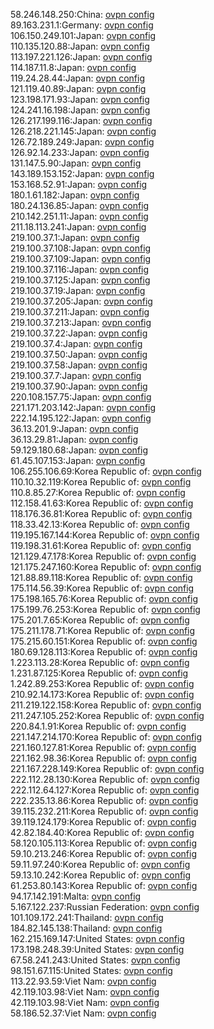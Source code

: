 58.246.148.250:China: [ovpn config](vpn/58_246_148_250.ovpn)  
89.163.231.1:Germany: [ovpn config](vpn/89_163_231_1.ovpn)  
106.150.249.101:Japan: [ovpn config](vpn/106_150_249_101.ovpn)  
110.135.120.88:Japan: [ovpn config](vpn/110_135_120_88.ovpn)  
113.197.221.126:Japan: [ovpn config](vpn/113_197_221_126.ovpn)  
114.187.11.8:Japan: [ovpn config](vpn/114_187_11_8.ovpn)  
119.24.28.44:Japan: [ovpn config](vpn/119_24_28_44.ovpn)  
121.119.40.89:Japan: [ovpn config](vpn/121_119_40_89.ovpn)  
123.198.171.93:Japan: [ovpn config](vpn/123_198_171_93.ovpn)  
124.241.16.198:Japan: [ovpn config](vpn/124_241_16_198.ovpn)  
126.217.199.116:Japan: [ovpn config](vpn/126_217_199_116.ovpn)  
126.218.221.145:Japan: [ovpn config](vpn/126_218_221_145.ovpn)  
126.72.189.249:Japan: [ovpn config](vpn/126_72_189_249.ovpn)  
126.92.14.233:Japan: [ovpn config](vpn/126_92_14_233.ovpn)  
131.147.5.90:Japan: [ovpn config](vpn/131_147_5_90.ovpn)  
143.189.153.152:Japan: [ovpn config](vpn/143_189_153_152.ovpn)  
153.168.52.91:Japan: [ovpn config](vpn/153_168_52_91.ovpn)  
180.1.61.182:Japan: [ovpn config](vpn/180_1_61_182.ovpn)  
180.24.136.85:Japan: [ovpn config](vpn/180_24_136_85.ovpn)  
210.142.251.11:Japan: [ovpn config](vpn/210_142_251_11.ovpn)  
211.18.113.241:Japan: [ovpn config](vpn/211_18_113_241.ovpn)  
219.100.37.1:Japan: [ovpn config](vpn/219_100_37_1.ovpn)  
219.100.37.108:Japan: [ovpn config](vpn/219_100_37_108.ovpn)  
219.100.37.109:Japan: [ovpn config](vpn/219_100_37_109.ovpn)  
219.100.37.116:Japan: [ovpn config](vpn/219_100_37_116.ovpn)  
219.100.37.125:Japan: [ovpn config](vpn/219_100_37_125.ovpn)  
219.100.37.19:Japan: [ovpn config](vpn/219_100_37_19.ovpn)  
219.100.37.205:Japan: [ovpn config](vpn/219_100_37_205.ovpn)  
219.100.37.211:Japan: [ovpn config](vpn/219_100_37_211.ovpn)  
219.100.37.213:Japan: [ovpn config](vpn/219_100_37_213.ovpn)  
219.100.37.22:Japan: [ovpn config](vpn/219_100_37_22.ovpn)  
219.100.37.4:Japan: [ovpn config](vpn/219_100_37_4.ovpn)  
219.100.37.50:Japan: [ovpn config](vpn/219_100_37_50.ovpn)  
219.100.37.58:Japan: [ovpn config](vpn/219_100_37_58.ovpn)  
219.100.37.7:Japan: [ovpn config](vpn/219_100_37_7.ovpn)  
219.100.37.90:Japan: [ovpn config](vpn/219_100_37_90.ovpn)  
220.108.157.75:Japan: [ovpn config](vpn/220_108_157_75.ovpn)  
221.171.203.142:Japan: [ovpn config](vpn/221_171_203_142.ovpn)  
222.14.195.122:Japan: [ovpn config](vpn/222_14_195_122.ovpn)  
36.13.201.9:Japan: [ovpn config](vpn/36_13_201_9.ovpn)  
36.13.29.81:Japan: [ovpn config](vpn/36_13_29_81.ovpn)  
59.129.180.68:Japan: [ovpn config](vpn/59_129_180_68.ovpn)  
61.45.107.153:Japan: [ovpn config](vpn/61_45_107_153.ovpn)  
106.255.106.69:Korea Republic of: [ovpn config](vpn/106_255_106_69.ovpn)  
110.10.32.119:Korea Republic of: [ovpn config](vpn/110_10_32_119.ovpn)  
110.8.85.27:Korea Republic of: [ovpn config](vpn/110_8_85_27.ovpn)  
112.158.41.63:Korea Republic of: [ovpn config](vpn/112_158_41_63.ovpn)  
118.176.36.81:Korea Republic of: [ovpn config](vpn/118_176_36_81.ovpn)  
118.33.42.13:Korea Republic of: [ovpn config](vpn/118_33_42_13.ovpn)  
119.195.167.144:Korea Republic of: [ovpn config](vpn/119_195_167_144.ovpn)  
119.198.31.61:Korea Republic of: [ovpn config](vpn/119_198_31_61.ovpn)  
121.129.47.178:Korea Republic of: [ovpn config](vpn/121_129_47_178.ovpn)  
121.175.247.160:Korea Republic of: [ovpn config](vpn/121_175_247_160.ovpn)  
121.88.89.118:Korea Republic of: [ovpn config](vpn/121_88_89_118.ovpn)  
175.114.56.39:Korea Republic of: [ovpn config](vpn/175_114_56_39.ovpn)  
175.198.165.76:Korea Republic of: [ovpn config](vpn/175_198_165_76.ovpn)  
175.199.76.253:Korea Republic of: [ovpn config](vpn/175_199_76_253.ovpn)  
175.201.7.65:Korea Republic of: [ovpn config](vpn/175_201_7_65.ovpn)  
175.211.178.71:Korea Republic of: [ovpn config](vpn/175_211_178_71.ovpn)  
175.215.60.151:Korea Republic of: [ovpn config](vpn/175_215_60_151.ovpn)  
180.69.128.113:Korea Republic of: [ovpn config](vpn/180_69_128_113.ovpn)  
1.223.113.28:Korea Republic of: [ovpn config](vpn/1_223_113_28.ovpn)  
1.231.87.125:Korea Republic of: [ovpn config](vpn/1_231_87_125.ovpn)  
1.242.89.253:Korea Republic of: [ovpn config](vpn/1_242_89_253.ovpn)  
210.92.14.173:Korea Republic of: [ovpn config](vpn/210_92_14_173.ovpn)  
211.219.122.158:Korea Republic of: [ovpn config](vpn/211_219_122_158.ovpn)  
211.247.105.252:Korea Republic of: [ovpn config](vpn/211_247_105_252.ovpn)  
220.84.1.91:Korea Republic of: [ovpn config](vpn/220_84_1_91.ovpn)  
221.147.214.170:Korea Republic of: [ovpn config](vpn/221_147_214_170.ovpn)  
221.160.127.81:Korea Republic of: [ovpn config](vpn/221_160_127_81.ovpn)  
221.162.98.36:Korea Republic of: [ovpn config](vpn/221_162_98_36.ovpn)  
221.167.228.149:Korea Republic of: [ovpn config](vpn/221_167_228_149.ovpn)  
222.112.28.130:Korea Republic of: [ovpn config](vpn/222_112_28_130.ovpn)  
222.112.64.127:Korea Republic of: [ovpn config](vpn/222_112_64_127.ovpn)  
222.235.13.86:Korea Republic of: [ovpn config](vpn/222_235_13_86.ovpn)  
39.115.232.211:Korea Republic of: [ovpn config](vpn/39_115_232_211.ovpn)  
39.119.124.179:Korea Republic of: [ovpn config](vpn/39_119_124_179.ovpn)  
42.82.184.40:Korea Republic of: [ovpn config](vpn/42_82_184_40.ovpn)  
58.120.105.113:Korea Republic of: [ovpn config](vpn/58_120_105_113.ovpn)  
59.10.213.246:Korea Republic of: [ovpn config](vpn/59_10_213_246.ovpn)  
59.11.97.240:Korea Republic of: [ovpn config](vpn/59_11_97_240.ovpn)  
59.13.10.242:Korea Republic of: [ovpn config](vpn/59_13_10_242.ovpn)  
61.253.80.143:Korea Republic of: [ovpn config](vpn/61_253_80_143.ovpn)  
94.17.142.191:Malta: [ovpn config](vpn/94_17_142_191.ovpn)  
5.167.122.237:Russian Federation: [ovpn config](vpn/5_167_122_237.ovpn)  
101.109.172.241:Thailand: [ovpn config](vpn/101_109_172_241.ovpn)  
184.82.145.138:Thailand: [ovpn config](vpn/184_82_145_138.ovpn)  
162.215.169.147:United States: [ovpn config](vpn/162_215_169_147.ovpn)  
173.198.248.39:United States: [ovpn config](vpn/173_198_248_39.ovpn)  
67.58.241.243:United States: [ovpn config](vpn/67_58_241_243.ovpn)  
98.151.67.115:United States: [ovpn config](vpn/98_151_67_115.ovpn)  
113.22.93.59:Viet Nam: [ovpn config](vpn/113_22_93_59.ovpn)  
42.119.103.98:Viet Nam: [ovpn config](vpn/42_119_103_98.ovpn)  
42.119.103.98:Viet Nam: [ovpn config](vpn/42_119_103_98.ovpn)  
58.186.52.37:Viet Nam: [ovpn config](vpn/58_186_52_37.ovpn)  
